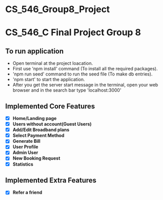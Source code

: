 # CS_546_Group8_Project

<h1>CS_546_C Final Project Group 8</h1>

## To run application
- Open terminal at the project loacation.
- First use 'npm install' command (To install all the required packages).
- 'npm run seed' command to run the seed file (To make db entries).
- 'npm start' to start the application.
- After you get the server start message in the terminal, open your web browser and in the search bar type 'localhost:3000'


## Implemented Core Features

- [x] **Home/Landing page**
- [x] **Users without account(Guest Users)**
- [x] **Add/Edit Broadband plans** 
- [x] **Select Payment Method**
- [x] **Generate Bill**
- [x] **User Profile**
- [x] **Admin User** 
- [x] **New Booking Request**
- [x] **Statistics**

## Implemented Extra Features

- [x] **Refer a friend**


